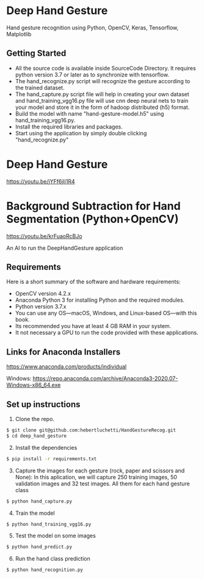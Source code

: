# Deep Hand Gesture 
Hand gesture recognition using Python, OpenCV, Keras, Tensorflow, Matplotlib

## Getting Started
* All the source code is available inside SourceCode Directory. It requires python version 3.7 or later as to synchronize with tensorflow.
* The hand_recognize.py script will recognize the gesture according to the trained dataset.
* The hand_capture.py script file will help in creating your own dataset and hand_training_vgg16.py file 
  will use cnn deep neural nets to train your model and store it in the form of hadoop distributed (h5) format.
* Build the model with name "hand-gesture-model.h5" using hand_training_vgg16.py.
* Install the required libraries and packages.
* Start using the application by simply double clicking "hand_recognize.py"

# Deep Hand Gesture
https://youtu.be/jYFf6jli1R4

# Background Subtraction for Hand Segmentation (Python+OpenCV)
https://youtu.be/krFuaoRcBJo

An AI to run the DeepHandGesture application

## Requirements
Here is a short summary of the software and hardware requirements:
- OpenCV version 4.2.x 
- Anaconda Python 3 for installing Python and the required modules.
- Python version 3.7.x
- You can use any OS—macOS, Windows, and Linux-based OS—with this book.
- Its recommended you have at least 4 GB RAM in your system.
- It not necessary a GPU to run the code provided with these applications.

## Links for Anaconda Installers
https://www.anaconda.com/products/individual

Windows: https://repo.anaconda.com/archive/Anaconda3-2020.07-Windows-x86_64.exe

## Set up instructions
1. Clone the repo.
```sh
$ git clone git@github.com:hebertluchetti/HandGestureRecog.git
$ cd deep_hand_gesture
```

2. Install the dependencies
```sh
$ pip install -r requirements.txt
```

3. Capture the images for each gesture (rock, paper and scissors and None):
In this aplication, we will capture 250 training images,
50 validation images and 32 test images. All them for each hand gesture class
```sh
$ python hand_capture.py
```

4. Train the model
```sh
$ python hand_training_vgg16.py
```

5. Test the model on some images
```sh
$ python hand_predict.py
```

6. Run the hand class prediction
```sh
$ python hand_recognition.py
```
